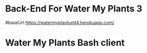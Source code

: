 # Back-End For Water My Plants 3


#baseUrl
https://watermyplantunit4.herokuapp.com/
# Water My Plants Bash client


